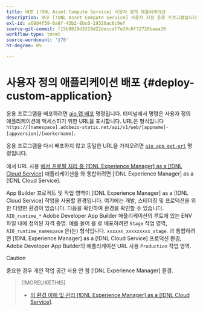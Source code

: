 ```yaml
---
title: 배포 [!DNL Asset Compute Service] 사용자 정의 애플리케이션
description: 배포 [!DNL Asset Compute Service] 사용자 지정 응용 프로그램입니다.
exl-id: a68d4f59-8a8f-43b2-8bc6-19320ac8c9ef
source-git-commit: f15b9819d3319d22deccdf7e39c0f72728baaa39
workflow-type: tm+mt
source-wordcount: '170'
ht-degree: 0%

---
```


# 사용자 정의 애플리케이션 배포 {#deploy-custom-application}

응용 프로그램을 배포하려면 [aio 앱 배포](https://github.com/adobe/aio-cli#aio-appdeploy) 명령입니다. 터미널에서 명령은 사용자 정의 애플리케이션에 액세스하기 위한 URL을 표시합니다. URL은 형식입니다 `https://[namespace].adobeio-static.net/api/v1/web/[appname]-[appversion]/[workername]`.

응용 프로그램을 다시 배포하지 않고 동일한 URL을 가져오려면 [`aio app get-url`](https://github.com/adobe/aio-cli#aio-app-get-url-action) 명령입니다.

에서 URL 사용 [에서 프로필 처리 중 [!DNL Experience Manager] as a [!DNL Cloud Service]](https://experienceleague.adobe.com/ko/docs/experience-manager-cloud-service/content/assets/manage/asset-microservices-configure-and-use) 애플리케이션을 와 통합하려면 [!DNL Experience Manager] as a [!DNL Cloud Service].

App Builder 프로젝트 및 작업 영역이 [!DNL Experience Manager] as a [!DNL Cloud Service] 작업을 사용할 환경입니다. 여기에는 개발, 스테이징 및 프로덕션을 위한 다양한 환경이 있습니다. 다음을 확인하여 환경을 확인할 수 있습니다. `AIO_runtime_*` Adobe Developer App Builder 애플리케이션의 루트에 있는 ENV 파일 내에 정의된 자격 증명. 예를 들어 를 로 배포하려면 `Stage` 작업 영역, `AIO_runtime_namespace` 은(는) 형식입니다. `xxxxxx_xxxxxxxxx_stage`. 과 통합하려면 [!DNL Experience Manager] as a [!DNL Cloud Service] 프로덕션 환경, Adobe Developer App Builder의 애플리케이션 URL 사용 `Production` 작업 영역.

>[!CAUTION]
>
>중요한 경우 개인 작업 공간 사용 안 함 [!DNL Experience Manager] 환경.

>[!MORELIKETHIS]
>
>* [의 환경 이해 및 관리 [!DNL Experience Manager] as a [!DNL Cloud Service]](https://experienceleague.adobe.com/en/docs/experience-manager-cloud-service/content/implementing/using-cloud-manager/manage-environments).
